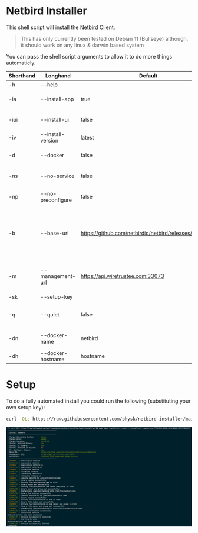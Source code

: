 # Netbird Installer

This shell script will install the [Netbird](https://netbird.io) Client.

> This has only currently been tested on Debian 11 (Bullseye) although, it should work on any linux & darwin based system

You can pass the shell script arguments to allow it to do more things automaticly.

| Shorthand | Longhand | Default | Description |
| --- | --- | --- | --- |
| -h | --help | | Show Help |
| -ia | --install-app | true | Install Netbird Binary |
| -iui | --install-ui | false | Install Netbird UI Binary |
| -iv | --install-version | latest | Target Install Version |
| -d | --docker | false | Install Netbird in Docker |
| -ns | --no-service | false | Don't install and start service |
| -np | --no-preconfigure | false | Don't preconfigure Netbird |
| -b | --base-url | https://github.com/netbirdio/netbird/releases/download | Base URL for binary downloads (Allows script to be used in Air-Gapped Systems) |
| -m | --management-url | https://api.wiretrustee.com:33073 | Management URL (Defaults to Netbird SaaS) |
| -sk | --setup-key | | Setup Key |
| -q | --quiet | false | Don't prompt to confirm install |
| -dn | --docker-name | netbird | Set Docker Container Name |
| -dh | --docker-hostname | hostname | Set Docker Hostname |

# Setup

To do a fully automated install you could run the following (substituting your own setup key):

```bash
curl -OLs https://raw.githubusercontent.com/physk/netbird-installer/main/install.sh && sudo bash install.sh --quiet --install-ui --setup-key=77C9F991-DC68-46FA-B06C-E02FC102697F
```

![images/screenshot.png](images/screenshot.png)